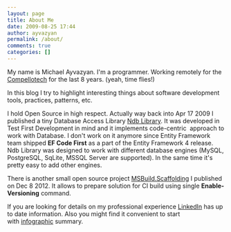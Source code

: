 ```yaml
---
layout: page
title: About Me
date: 2009-08-25 17:44
author: ayvazyan
permalink: /about/
comments: true
categories: []
---
```

My name is Michael Ayvazyan. I'm a programmer. Working remotely for the [Compellotech](http://www.compellotech.com) for the last 8 years. (yeah, time flies!)

In this blog I try to highlight interesting things about software development tools, practices, patterns, etc. 

I hold Open Source in high respect. Actually way back into Apr 17 2009 I published a tiny Database Access Library <a title="Ndb Library" href="http://ndb.codeplex.com/">Ndb Library</a>. It was developed in Test First Development in mind and it implements code-centric  approach to work with Database. I don't work on it anymore since Entity Framework team shipped <strong>EF Code First</strong> as a part of the Entity Framework 4 release. Ndb Library was designed to work with different database engines (MySQL, PostgreSQL, SqLite, MSSQL Server are supported). In the same time it's pretty easy to add other engines.

There is another small open source project <a href="https://github.com/mayvazyan/MSBuild.Scaffolding#msbuildscaffolding">MSBuild.Scaffolding</a> I published on Dec 8 2012. It allows to prepare solution for CI build using single <strong>Enable-Versioning</strong> command.

If you are looking for details on my professional experience <a title="Michael Ayvazyan LinkedIn Profile" href="http://www.linkedin.com/in/michaelayvazyan">LinkedIn</a> has up to date information. Also you might find it convenient to start with <a href="http://vizualize.me/ayvazyan">infographic</a> summary.
